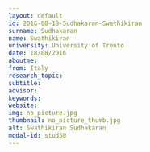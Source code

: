 ```yaml
---
layout: default 
id: 2016-08-18-Sudhakaran-Swathikiran
surname: Sudhakaran
name: Swathikiran
university: University of Trento
date: 18/08/2016
aboutme: 
from: Italy
research_topic: 
subtitle: 
advisor: 
keywords: 
website: 
img: no_picture.jpg
thumbnail: no_picture_thumb.jpg
alt: Swathikiran Sudhakaran
modal-id: stud50
---
```

